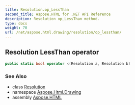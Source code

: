 ```yaml
---
title: Resolution.op_LessThan
second_title: Aspose.HTML for .NET API Reference
description: Resolution op_LessThan method. 
type: docs
weight: 70
url: /net/aspose.html.drawing/resolution/op_lessthan/
---
```

## Resolution LessThan operator

```csharp
public static bool operator <(Resolution a, Resolution b)
```

### See Also

* class [Resolution](../)
* namespace [Aspose.Html.Drawing](../../../aspose.html.drawing/)
* assembly [Aspose.HTML](../../../)
